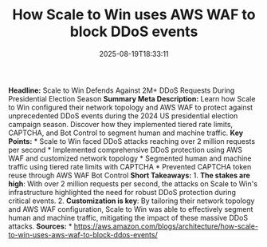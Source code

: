 ﻿---
title: "How Scale to Win uses AWS WAF to block DDoS events"
date: "2025-08-19T18:33:11"
category: "Markets"
summary: ""
slug: "how scale to win uses aws waf to block ddos events"
source_urls:
  - "https://aws.amazon.com/blogs/architecture/how-scale-to-win-uses-aws-waf-to-block-ddos-events/"
seo:
  title: "How Scale to Win uses AWS WAF to block DDoS events | Hash n Hedge"
  description: ""
  keywords: ["news", "markets", "brief"]
---
**Headline:** Scale to Win Defends Against 2M+ DDoS Requests During Presidential Election Season  **Summary Meta Description:** Learn how Scale to Win configured their network topology and AWS WAF to protect against unprecedented DDoS events during the 2024 US presidential election campaign season. Discover how they implemented tiered rate limits, CAPTCHA, and Bot Control to segment human and machine traffic.  **Key Points:**  * Scale to Win faced DDoS attacks reaching over 2 million requests per second * Implemented comprehensive DDoS protection using AWS WAF and customized network topology * Segmented human and machine traffic using tiered rate limits with CAPTCHA * Prevented CAPTCHA token reuse through AWS WAF Bot Control  **Short Takeaways:**  1. **The stakes are high**: With over 2 million requests per second, the attacks on Scale to Win's infrastructure highlighted the need for robust DDoS protection during critical events. 2. **Customization is key**: By tailoring their network topology and AWS WAF configuration, Scale to Win was able to effectively segment human and machine traffic, mitigating the impact of these massive DDoS attacks.  **Sources:**  * https://aws.amazon.com/blogs/architecture/how-scale-to-win-uses-aws-waf-to-block-ddos-events/ 
